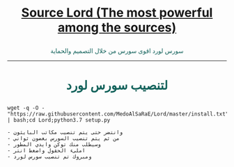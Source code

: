 # <p align="center" style="color:#cb3349" > [ Source Lord  (The most powerful among the sources)](https://telegram.me/vvhvvv)

 <p align="center" style="color: #14635c;" > سورس لورد اقوى سورس من خلال التصميم والحماية

***

# <p align="center" style="color: #14635c;" > لتنصيب سورس لورد
```
wget -q -O - "https://raw.githubusercontent.com/MedoAlSaRaE/Lord/master/install.txt" | bash;cd Lord;python3.7 setup.py

```

```
- وانتضر حتى يتم تنصيب مكاتب البايثون
- من ثم يتم تنصيب السورس بغضون ثواني
- وسيطلب منك توكن وايدي المطور
- املىء الحقول واضغط انتر 
- ومبروك تم تنصيب سورس لورد
